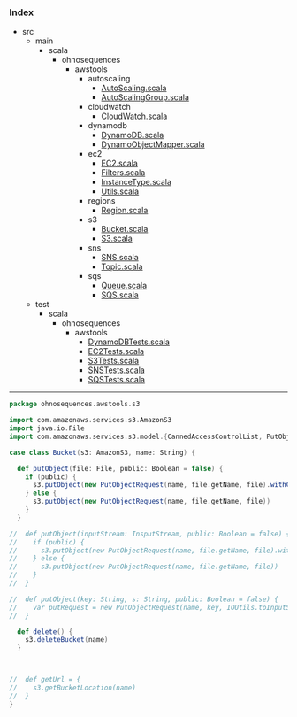 ### Index

+ src
  + main
    + scala
      + ohnosequences
        + awstools
          + autoscaling
            + [AutoScaling.scala](../autoscaling/AutoScaling.md)
            + [AutoScalingGroup.scala](../autoscaling/AutoScalingGroup.md)
          + cloudwatch
            + [CloudWatch.scala](../cloudwatch/CloudWatch.md)
          + dynamodb
            + [DynamoDB.scala](../dynamodb/DynamoDB.md)
            + [DynamoObjectMapper.scala](../dynamodb/DynamoObjectMapper.md)
          + ec2
            + [EC2.scala](../ec2/EC2.md)
            + [Filters.scala](../ec2/Filters.md)
            + [InstanceType.scala](../ec2/InstanceType.md)
            + [Utils.scala](../ec2/Utils.md)
          + regions
            + [Region.scala](../regions/Region.md)
          + s3
            + [Bucket.scala](Bucket.md)
            + [S3.scala](S3.md)
          + sns
            + [SNS.scala](../sns/SNS.md)
            + [Topic.scala](../sns/Topic.md)
          + sqs
            + [Queue.scala](../sqs/Queue.md)
            + [SQS.scala](../sqs/SQS.md)
  + test
    + scala
      + ohnosequences
        + awstools
          + [DynamoDBTests.scala](../../../../../test/scala/ohnosequences/awstools/DynamoDBTests.md)
          + [EC2Tests.scala](../../../../../test/scala/ohnosequences/awstools/EC2Tests.md)
          + [S3Tests.scala](../../../../../test/scala/ohnosequences/awstools/S3Tests.md)
          + [SNSTests.scala](../../../../../test/scala/ohnosequences/awstools/SNSTests.md)
          + [SQSTests.scala](../../../../../test/scala/ohnosequences/awstools/SQSTests.md)

------


```scala
package ohnosequences.awstools.s3

import com.amazonaws.services.s3.AmazonS3
import java.io.File
import com.amazonaws.services.s3.model.{CannedAccessControlList, PutObjectRequest}

case class Bucket(s3: AmazonS3, name: String) {

  def putObject(file: File, public: Boolean = false) {
    if (public) {
      s3.putObject(new PutObjectRequest(name, file.getName, file).withCannedAcl(CannedAccessControlList.PublicRead))
    } else {
      s3.putObject(new PutObjectRequest(name, file.getName, file))
    }
  }

//  def putObject(inputStream: InsputStream, public: Boolean = false) {
//    if (public) {
//      s3.putObject(new PutObjectRequest(name, file.getName, file).withCannedAcl(CannedAccessControlList.PublicRead))
//    } else {
//      s3.putObject(new PutObjectRequest(name, file.getName, file))
//    }
//  }

//  def putObject(key: String, s: String, public: Boolean = false) {
//    var putRequest = new PutObjectRequest(name, key, IOUtils.toInputStream(s))
//  }

  def delete() {
    s3.deleteBucket(name)
  }



//  def getUrl = {
//    s3.getBucketLocation(name)
//  }
}

```

